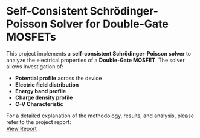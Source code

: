 # Self-Consistent Schrödinger-Poisson Solver for Double-Gate MOSFETs

This project implements a **self-consistent Schrödinger-Poisson solver** to analyze the electrical properties of a **Double-Gate MOSFET**. The solver allows investigation of:

- **Potential profile** across the device  
- **Electric field distribution**  
- **Energy band profile**  
- **Charge density profile**
- **C-V Characteristic**

For a detailed explanation of the methodology, results, and analysis, please refer to the project report:  
[View Report](https://drive.google.com/file/d/1GB3-nz_0X51zhpI4UQntsLES9ViTjuId/view?usp=sharing)
